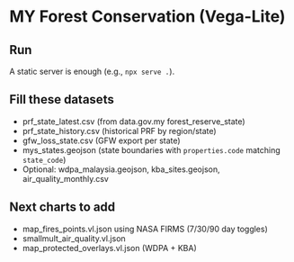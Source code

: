 # MY Forest Conservation (Vega-Lite)
## Run
A static server is enough (e.g., `npx serve .`).

## Fill these datasets
- prf_state_latest.csv (from data.gov.my forest_reserve_state)
- prf_state_history.csv (historical PRF by region/state)
- gfw_loss_state.csv (GFW export per state)
- mys_states.geojson (state boundaries with `properties.code` matching `state_code`)
- Optional: wdpa_malaysia.geojson, kba_sites.geojson, air_quality_monthly.csv

## Next charts to add
- map_fires_points.vl.json using NASA FIRMS (7/30/90 day toggles)
- smallmult_air_quality.vl.json
- map_protected_overlays.vl.json (WDPA + KBA)